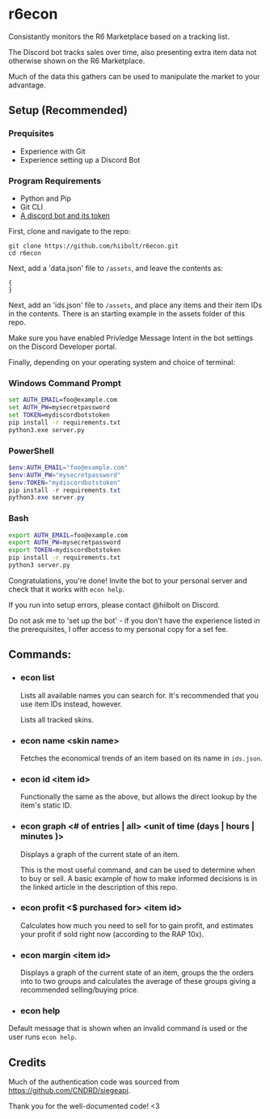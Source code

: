 # r6econ
Consistantly monitors the R6 Marketplace based on a tracking list. 

The Discord bot tracks sales over time, also presenting extra item data not otherwise shown on the R6 Marketplace.

Much of the data this gathers can be used to manipulate the market to your advantage.



## Setup (Recommended)

### Prequisites
- Experience with Git
- Experience setting up a Discord Bot
### Program Requirements
- Python and Pip
- Git CLI
- [A discord bot and its token](https://www.writebots.com/discord-bot-token/)
  
First, clone and navigate to the repo:
```
git clone https://github.com/hiibolt/r6econ.git
cd r6econ
```

Next, add a 'data.json' file to `/assets`, and leave the contents as:
```
{
}
```

Next, add an 'ids.json' file to `/assets`, and place any items and their item IDs in the contents. There is an starting example in the assets folder of this repo.

Make sure you have enabled Privledge Message Intent in the bot settings on the Discord Developer portal.

Finally, depending on your operating system and choice of terminal:

### Windows Command Prompt
```bat
set AUTH_EMAIL=foo@example.com
set AUTH_PW=mysecretpassword
set TOKEN=mydiscordbotstoken
pip install -r requirements.txt
python3.exe server.py
```

### PowerShell
```ps1
$env:AUTH_EMAIL="foo@example.com"
$env:AUTH_PW="mysecretpassword"
$env:TOKEN="mydiscordbotstoken"
pip install -r requirements.txt
python3.exe server.py
```

### Bash
```sh
export AUTH_EMAIL=foo@example.com
export AUTH_PW=mysecretpassword
export TOKEN=mydiscordbotstoken
pip install -r requirements.txt
python3 server.py
```

Congratulations, you're done! Invite the bot to your personal server and check that it works with `econ help`. 

If you run into setup errors, please contact @hiibolt on Discord.

Do not ask me to 'set up the bot' - if you don't have the experience listed in the prerequisites, I offer access to my personal copy for a set fee.

## Commands:
- ### econ list
  Lists all available names you can search for. It's recommended that you use item IDs instead, however.
  

  Lists all tracked skins.
- ### econ name \<skin name>
  Fetches the economical trends of an item based on its name in `ids.json`.
  
  
- ### econ id \<item id>
  Functionally the same as the above, but allows the direct lookup by the item's static ID.

  
- ### econ graph <# of entries | all> <unit of time (days | hours | minutes )> <item id>
  Displays a graph of the current state of an item.

  This is the most useful command, and can be used to determine when to buy or sell. A basic example of how to make informed decisions is in the linked article in the description of this repo.


- ### econ profit \<$ purchased for> \<item id>
  Calculates how much you need to sell for to gain profit, and estimates your profit if sold right now (according to the RAP 10x).

- ### econ margin \<item id>
  Displays a graph of the current state of an item, groups the the orders into to two groups and calculates the average of these groups giving a recommended selling/buying price.

- ### econ help
 Default message that is shown when an invalid command is used or the user runs `econ help`.
  
 

## Credits
Much of the authentication code was sourced from https://github.com/CNDRD/siegeapi. 

Thank you for the well-documented code! <3
